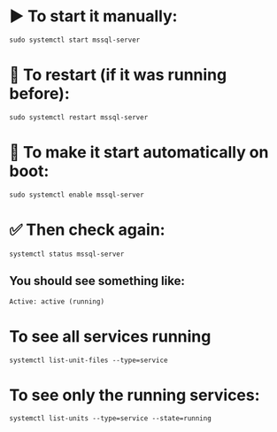 
# ▶️ To start it manually:
```
sudo systemctl start mssql-server
```

# 🔄 To restart (if it was running before):

```
sudo systemctl restart mssql-server
```

# 🚀 To make it start automatically on boot:
```
sudo systemctl enable mssql-server
```

# ✅ Then check again:
```
systemctl status mssql-server
```

## You should see something like:
```
Active: active (running)
```

# To see all services running 
```
systemctl list-unit-files --type=service
```

# To see only the running services:
```
systemctl list-units --type=service --state=running
```
